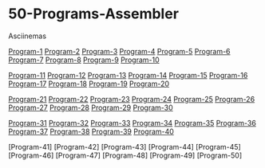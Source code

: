 # 50-Programs-Assembler

Asciinemas

[Program-1](https://asciinema.org/a/xrPUraEziNc5Mg1mLbfM5aTd8)
[Program-2](https://asciinema.org/a/nx7hwRqDkgQLKlYc1lC98Uqvc)
[Program-3](https://asciinema.org/a/keiZGoNshD1mdyBQdw799Yueh)
[Program-4](https://asciinema.org/a/TYHoWIZMSUwHNVl4zjg1pK3LM)
[Program-5](https://asciinema.org/a/gzWLehdGuCvg7REhDDALEa71o)
[Program-6](https://asciinema.org/a/1uT2EOe58lbXIzwCzUepRz2bk)
[Program-7](https://asciinema.org/a/o2F9nHuoBcaYlzm2GGqjju7Ye)
[Program-8](https://asciinema.org/a/DJrqGiPlkk48yaA9Zog80XW9L)
[Program-9](https://asciinema.org/a/i3dew2aMku5EFlE1X5Udt9RtX)
[Program-10](https://asciinema.org/a/NWTIeGQfn83T00GYh0pBjmeyN)



[Program-11](https://asciinema.org/a/xWRBXKJPHXb2Ca03KkrQchAfe)
[Program-12](https://asciinema.org/a/ZhIhPzq7LVVjuVNb3FxliF1mO)
[Program-13](https://asciinema.org/a/SJPoW7rC0i08lUCk8uImf1lXI)
[Program-14](https://asciinema.org/a/IzJDgZaXNDhlOglyal6NF1LGd)
[Program-15](https://asciinema.org/a/UHYiYqDD8weEo2848RroDbI4i)
[Program-16](https://asciinema.org/a/31J2UbGqNIa36fvB4emsWAyV7)
[Program-17](https://asciinema.org/a/C4O4gTls9pqOo0KfiEx4D2wa7)
[Program-18](https://asciinema.org/a/WoBhgDz83sSw7qRB2BPtyPXPJ)
[Program-19](https://asciinema.org/a/x917F0adKOxmItwtZiJyUoVUO)
[Program-20](https://asciinema.org/a/JV3OMa1R91v62cgUMJ4Jr6Ku5)



[Program-21](https://asciinema.org/a/vHcVbmBpL2npAyp8M6hU5rDLN)
[Program-22](https://asciinema.org/a/K3fDxv3mvKi3RRmDyAIozSyDc)
[Program-23](https://asciinema.org/a/5KXYJKEsc0qHcsnmm4ewapr22)
[Program-24](https://asciinema.org/a/saIhan89BugzFZbMlcieAPa1s)
[Program-25](https://asciinema.org/a/Jff1eZoWuuVhXkzhNRAvRqLUc)
[Program-26](https://asciinema.org/a/XwCszwtd6W4GCgpWUw4kOkiea)
[Program-27](https://asciinema.org/a/vElWm8H5DfJlZ7MHAwULIFhOO)
[Program-28](https://asciinema.org/a/xWdM3sGlrPRZ0cj5ztb1RYG3Z)
[Program-29](https://asciinema.org/a/Eryq01GDXFQWNoeAmNRCQdrNS)
[Program-30](https://asciinema.org/a/MwL1ohXhj5RCMuiumQUu4ivUL)



[Program-31](https://asciinema.org/a/vRt4bNRhFNIjmr3TKZ9s0PVEX)
[Program-32](https://asciinema.org/a/IaN92rDkImCJrrDmyt1Osp6Ts)
[Program-33](https://asciinema.org/a/0DBzqh81NuSKbvCZyg1LqrDAy)
[Program-34](https://asciinema.org/a/t47AAmSuEQeylqIkPoU0aAgyI)
[Program-35](https://asciinema.org/a/icZPZJehFt02s6MhNTqCCW2gG)
[Program-36](https://asciinema.org/a/dUw3rMG1Ksx7OdEOGSaCVQGSJ)
[Program-37](https://asciinema.org/a/ah6IukFpVGl51bFPw48tambw5)
[Program-38](https://asciinema.org/a/gZfqpqEN9Zur3evk2m0xByTFT)
[Program-39](https://asciinema.org/a/Eexy151DXw63WfbZDEYby60OL)
[Program-40](https://asciinema.org/a/bJFjNkd9tBYbZB9Fy3iOGYMGw)



[Program-41]
[Program-42]
[Program-43]
[Program-44]
[Program-45]
[Program-46]
[Program-47]
[Program-48]
[Program-49]
[Program-50]
